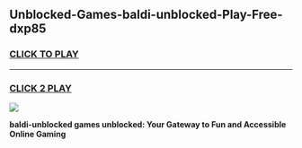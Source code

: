 
## Unblocked-Games-baldi-unblocked-Play-Free-dxp85
<h3>
<a href="https://premium76.site?title=baldi-unblocked&ref=19M">CLICK TO PLAY</a></h3>
<hr>

<h3>
<a href="https://premium76.site?title=baldi-unblocked&ref=19M">CLICK 2 PLAY</a>
  
</h3>

<a href="https://premium76.site?title=baldi-unblocked&ref=19M"><img src="https://clearcache.store/games.png"></a>


**baldi-unblocked games unblocked: Your Gateway to Fun and Accessible Online Gaming**
